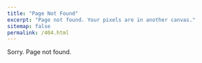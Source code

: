 ```yaml
---
title: "Page Not Found"
excerpt: "Page not found. Your pixels are in another canvas."
sitemap: false
permalink: /404.html
---
```


Sorry. Page not found.

<script>
  var GOOG_FIXURL_LANG = 'kr';
  var GOOG_FIXURL_SITE = '{{ site.url }}'
</script>
<script src="https://linkhelp.clients.google.com/tbproxy/lh/wm/fixurl.js">
</script>
